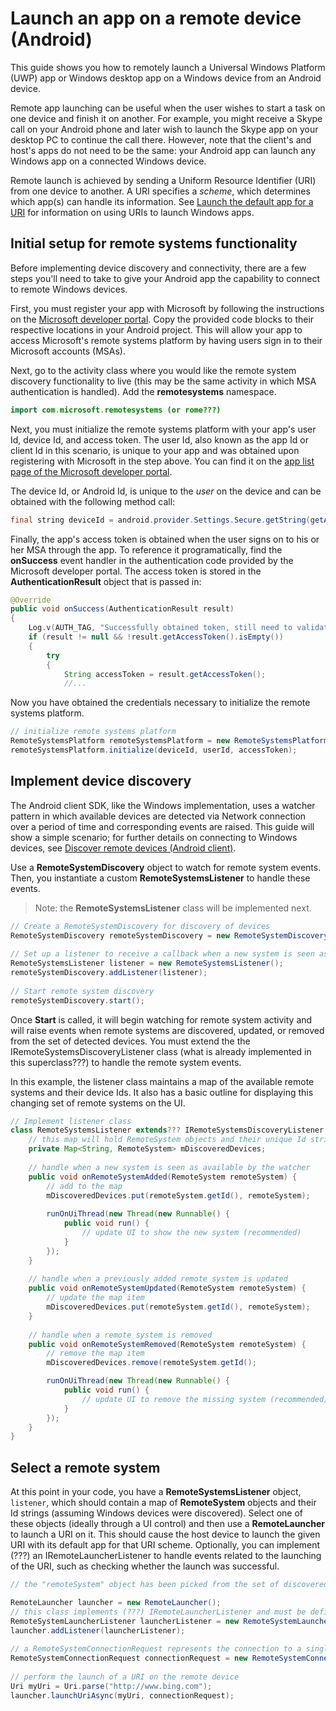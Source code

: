 # Launch an app on a remote device (Android)
This guide shows you how to remotely launch a Universal Windows Platform (UWP) app or Windows desktop app on a Windows device from an Android device.

Remote app launching can be useful when the user wishes to start a task on one device and finish it on another. For example, you might receive a Skype call on your Android phone and later wish to launch the Skype app on your desktop PC to continue the call there. However, note that the client's and host's apps do not need to be the same: your Android app can launch any Windows app on a connected Windows device.

Remote launch is achieved by sending a Uniform Resource Identifier (URI) from one device to another. A URI specifies a *scheme*, which determines which app(s) can handle its information. See [Launch the default app for a URI](https://msdn.microsoft.com/en-us/windows/uwp/launch-resume/launch-default-app) for information on using URIs to launch Windows apps.

## Initial setup for remote systems functionality

Before implementing device discovery and connectivity, there are a few steps you'll need to take to give your Android app the capability to connect to remote Windows devices.

First, you must register your app with Microsoft by following the instructions on the [Microsoft developer portal](https://apps.dev.microsoft.com/). Copy the provided code blocks to their respective locations in your Android project. This will allow your app to access Microsoft's remote systems platform by having users sign in to their Microsoft accounts (MSAs).

Next, go to the activity class where you would like the remote system discovery functionality to live (this may be the same activity in which MSA authentication is handled). Add the **remotesystems** namespace.

```java
import com.microsoft.remotesystems (or rome???)
```

Next, you must initialize the remote systems platform with your app's user Id, device Id, and access token. The user Id, also known as the app Id or client Id in this scenario, is unique to your app and was obtained upon registering with Microsoft in the step above. You can find it on the [app list page of the Microsoft developer portal](https://apps.dev.microsoft.com/#/appList).  

The device Id, or Android Id, is unique to the *user* on the device and can be obtained with the following method call:

```java
final string deviceId = android.provider.Settings.Secure.getString(getApplicationContext().getContentResolver(),android.provider.Settings.Secure.ANDROID_ID);
```

Finally, the app's access token is obtained when the user signs on to his or her MSA through the app. To reference it programatically, find the **onSuccess** event handler in the authentication code provided by the Microsoft developer portal. The access token is stored in the **AuthenticationResult** object that is passed in:

```java
@Override
public void onSuccess(AuthenticationResult result)
{
    Log.v(AUTH_TAG, "Successfully obtained token, still need to validate");
    if (result != null && !result.getAccessToken().isEmpty())
    {
        try
        {
            String accessToken = result.getAccessToken();
            //...
```

Now you have obtained the credentials necessary to initialize the remote systems platform. 

```java
// initialize remote systems platform
RemoteSystemsPlatform remoteSystemsPlatform = new RemoteSystemsPlatform();
remoteSystemsPlatform.initialize(deviceId, userId, accessToken);
```

## Implement device discovery
The Android client SDK, like the Windows implementation, uses a watcher pattern in which available devices are detected via Network connection over a period of time and corresponding events are raised. This guide will show a simple scenario; for further details on connecting to Windows devices, see [Discover remote devices (Android client)](discover-remote-devices-android).

Use a **RemoteSystemDiscovery** object to watch for remote system events. Then, you instantiate a custom **RemoteSystemsListener** to handle these events.

>Note: the **RemoteSystemsListener** class will be implemented next.

```java
// Create a RemoteSystemDiscovery for discovery of devices 
RemoteSystemDiscovery remoteSystemDiscovery = new RemoteSystemDiscovery(); 
 
// Set up a listener to receive a callback when a new system is seen as available by the RemoteSystemDiscovery 
RemoteSystemsListener listener = new RemoteSystemsListener(); 
remoteSystemDiscovery.addListener(listener); 
 
// Start remote system discovery 
remoteSystemDiscovery.start();
```

Once **Start** is called, it will begin watching for remote system activity and will raise events when remote systems are discovered, updated, or removed from the set of detected devices. You must extend the the IRemoteSystemsDiscoveryListener class (what is already implemented in this superclass???) to handle the remote system events.

In this example, the listener class maintains a map of the available remote systems and their device Ids. It also has a basic outline for displaying this changing set of remote systems on the UI.


```java
// Implement listener class 
class RemoteSystemsListener extends??? IRemoteSystemsDiscoveryListener { 
    // this map will hold RemoteSystem objects and their unique Id strings. A RemoteSystem object represents a connected remote device.
    private Map<String, RemoteSystem> mDiscoveredDevices; 
 
    // handle when a new system is seen as available by the watcher 
    public void onRemoteSystemAdded(RemoteSystem remoteSystem) { 
        // add to the map
        mDiscoveredDevices.put(remoteSystem.getId(), remoteSystem); 
        
        runOnUiThread(new Thread(new Runnable() { 
            public void run() { 
                // update UI to show the new system (recommended)
            } 
        }); 
    } 
 
    // handle when a previously added remote system is updated 
    public void onRemoteSystemUpdated(RemoteSystem remoteSystem) { 
        // update the map item
        mDiscoveredDevices.put(remoteSystem.getId(), remoteSystem); 
    } 
 
    // handle when a remote system is removed 
    public void onRemoteSystemRemoved(RemoteSystem remoteSystem) { 
        // remove the map item
        mDiscoveredDevices.remove(remoteSystem.getId(); 

        runOnUiThread(new Thread(new Runnable() { 
            public void run() { 
                // update UI to remove the missing system (recommended)
            } 
        }); 
    } 
} 
```

## Select a remote system
At this point in your code, you have a **RemoteSystemsListener** object, `listener`, which should contain a map of **RemoteSystem** objects and their Id strings (assuming Windows devices were discovered). Select one of these objects (ideally through a UI control) and then use a **RemoteLauncher** to launch a URI on it. This should cause the host device to launch the given URI with its default app for that URI scheme. Optionally, you can implement (???) an IRemoteLauncherListener to handle events related to the launching of the URI, such as checking whether the launch was successful.

```java
// the "remoteSystem" object has been picked from the set of discovered devices

RemoteLauncher launcher = new RemoteLauncher();   
// this class implements (???) IRemoteLauncherListener and must be defined:
RemoteSystemLauncherListener launcherListener = new RemoteSystemLauncherListener();
launcher.addListener(launcherListener);
 
// a RemoteSystemConnectionRequest represents the connection to a single device (RemoteSystem object)
RemoteSystemConnectionRequest connectionRequest = new RemoteSystemConnectionRequest(remoteSystem); 
 
// perform the launch of a URI on the remote device  
Uri myUri = Uri.parse("http://www.bing.com");
launcher.launchUriAsync(myUri, connectionRequest); 
```




